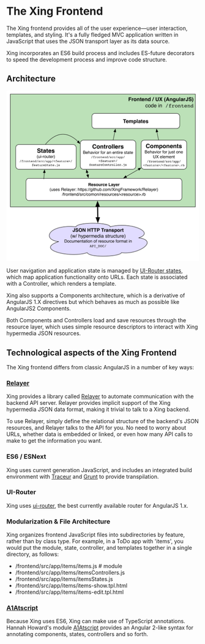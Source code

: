 # The Xing Frontend

The Xing frontend provides all of the user experience&mdash;user interaction, templates, and styling. It's a fully fledged MVC application written in JavaScript that uses the JSON transport layer as its data source.

Xing incorporates an ES6 build process and includes ES-future decorators to speed the development process and improve code structure.

## Architecture

![](xing-frontend-architecture.png)

User navigation and application state is managed by [UI-Router states](https://github.com/angular-ui/ui-router), which map application functionality onto URLs. Each state is associated with a Controller, which renders a template.

Xing also supports a Components architecture, which is a derivative of AngularJS 1.X directives but which behaves as much as possible like AngularJS2 Components. 

Both Components and Controllers load and save resources through the resource layer, which uses simple resource descriptors to interact with Xing hypermedia JSON resources.

## Technological aspects of the Xing Frontend

The Xing frontend differs from classic AngularJS in a number of key ways:

### [Relayer](https://github.com/XingFramework/Relayer)

Xing provides a library called [Relayer](https://github.com/XingFramework/Relayer) to automate communication with the backend API server. Relayer provides implicit support of the Xing hypermedia JSON data format, making it trivial to talk to a Xing backend. 

To use Relayer, simply define the relational structure of the backend's JSON resources, and Relayer talks to the API for you. No need to worry about URLs, whether data is embedded or linked, or even how many API calls to make to get the information you want.

### ES6 / ESNext

Xing uses current generation JavaScript, and includes an integrated build environment with [Traceur](https://github.com/google/traceur-compiler) and [Grunt](https://gruntjs.io) to provide transpilation.

### UI-Router

Xing uses [ui-router](https://github.com/angular-ui/ui-router), the best currently available router for AngularJS 1.x. 

### Modularization & File Architecture

Xing organizes frontend JavaScript files into subdirectories by feature, rather than by class type. For example, in a ToDo app with 'items', you would put the module, state, controller, and templates together in a single directory, as follows:

* /frontend/src/app/items/items.js   # module
* /frontend/src/app/items/itemsControllers.js
* /frontend/src/app/items/itemsStates.js
* /frontend/src/app/items/items-show.tpl.html
* /frontend/src/app/items/items-edit.tpl.html

### [A1Atscript](https://github.com/hannahhoward/a1atscript)

Because Xing uses ES6, Xing can make use of TypeScript annotations.  Hannah Howard's module [A1Atscript](https://github.com/hannahhoward/a1atscript) provides an Angular 2-like syntax for annotating components, states, controllers and so forth.
